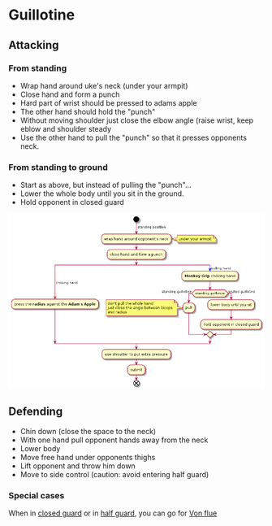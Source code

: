 # Guillotine

## Attacking

### From standing

- Wrap hand around uke's neck (under your armpit)
- Close hand and form a punch
- Hard part of wrist should be pressed to adams apple
- The other hand should hold the "punch"
- Without moving shoulder just close the elbow angle (raise wrist, keep eblow and shoulder steady
- Use the other hand to pull the "punch" so that it presses opponents neck.

### From standing to ground
- Start as above, but instead of pulling the "punch"...
- Lower the whole body until you sit in the ground.
- Hold opponent in closed guard

![Guillotine](./guillotine-diagram.png)

## Defending

- Chin down (close the space to the neck)
- With one hand pull opponent hands away from the neck
- Lower body
- Move free hand under opponents thighs
- Lift opponent and throw him down
- Move to side control (caution: avoid entering half guard)

### Special cases

When in [closed guard](./closed-guard.md) or in [half guard](./hald-guard.md), you can go for [Von flue](./von-flue.md)
